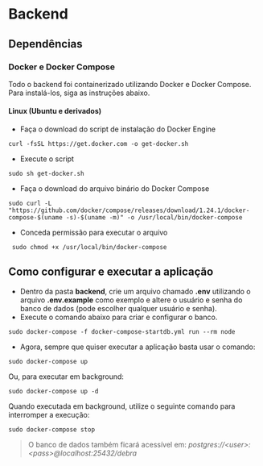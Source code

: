 # Backend
## Dependências
### Docker e Docker Compose
Todo o backend foi containerizado utilizando Docker e Docker Compose.
Para instalá-los, siga as instruções abaixo.

#### Linux (Ubuntu e derivados)
- Faça o download do script de instalação do Docker Engine
```
curl -fsSL https://get.docker.com -o get-docker.sh
```
- Execute o script
```
sudo sh get-docker.sh
```
- Faça o download do arquivo binário do Docker Compose
```
sudo curl -L "https://github.com/docker/compose/releases/download/1.24.1/docker-compose-$(uname -s)-$(uname -m)" -o /usr/local/bin/docker-compose
```
- Conceda permissão para executar o arquivo
```
 sudo chmod +x /usr/local/bin/docker-compose
```

## Como configurar e executar a aplicação
- Dentro da pasta **backend**, crie um arquivo chamado **.env** utilizando o arquivo **.env.example** como exemplo e altere o
  usuário e senha do banco de dados (pode escolher qualquer usuário e senha).
- Execute o comando abaixo para criar e configurar o banco.
```
sudo docker-compose -f docker-compose-startdb.yml run --rm node
```
- Agora, sempre que quiser executar a aplicação basta usar o comando:
```
sudo docker-compose up
```
Ou, para executar em background:
```
sudo docker-compose up -d
```
Quando executada em background, utilize o seguinte comando para interromper a execução:
```
sudo docker-compose stop
```

>O banco de dados também ficará acessível em: *postgres://\<user\>:\<pass\>@localhost:25432/debra*
